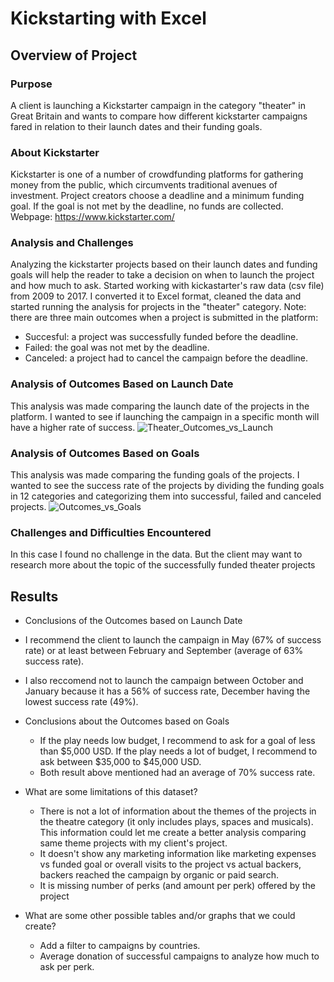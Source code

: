 # Kickstarting with Excel

## Overview of Project

### Purpose
A client is launching a Kickstarter campaign in the category "theater" in Great Britain and wants to compare how different kickstarter campaigns fared in relation to their launch dates and their funding goals.

### About Kickstarter
Kickstarter is one of a number of crowdfunding platforms for gathering money from the public, which circumvents traditional avenues of investment. Project creators choose a deadline and a minimum funding goal. If the goal is not met by the deadline, no funds are collected.
Webpage: https://www.kickstarter.com/

### Analysis and Challenges
Analyzing the kickstarter projects based on their launch dates and funding goals will help the reader to take a decision on when to launch the project and how much to ask. 
Started working with kickastarter's raw data (csv file) from 2009 to 2017. I converted it to Excel format, cleaned the data and started running the analysis for projects in the "theater" category. 
Note: there are three main outcomes when a project is submitted in the platform:
- Succesful: a project was successfully funded before the deadline.
- Failed: the goal was not met by the deadline.
- Canceled: a project had to cancel the campaign before the deadline.

### Analysis of Outcomes Based on Launch Date
This analysis was made comparing the launch date of the projects in the platform. I wanted to see if launching the campaign in a specific month will have a higher rate of success.
![Theater_Outcomes_vs_Launch](https://user-images.githubusercontent.com/25446419/109434814-a7358280-79dc-11eb-91f5-f2c92ff11f2c.png)

### Analysis of Outcomes Based on Goals
This analysis was made comparing the funding goals of the projects. I wanted to see the success rate of the projects by dividing the funding goals in 12 categories and categorizing them into successful, failed and canceled projects.
![Outcomes_vs_Goals](https://user-images.githubusercontent.com/25446419/109434771-79503e00-79dc-11eb-91f2-ca5a5c969119.png)

### Challenges and Difficulties Encountered
In this case I found no challenge in the data. But the client may want to research more about the topic of the successfully funded theater projects

## Results
-  Conclusions of the Outcomes based on Launch Date
  - I recommend the client to launch the campaign in May (67% of success rate) or at least between February and September (average of 63% success rate).
  - I also reccomend not to launch the campaign between October and January because it has a 56% of success rate, December having the lowest success rate (49%).

- Conclusions about the Outcomes based on Goals
  - If the play needs low budget, I recommend to ask for a goal of less than $5,000 USD. If the play needs a lot of budget, I recommend to ask between $35,000 to $45,000 USD.
  - Both result above mentioned had an average of 70% success rate.

- What are some limitations of this dataset?
  - There is not a lot of information about the themes of the projects in the theatre category (it only includes plays, spaces and musicals). This information could let me create a better analysis comparing same theme projects with my client's project. 
  - It doesn't show any marketing information like marketing expenses vs funded goal or overall visits to the project vs actual backers, backers reached the campaign by organic or paid search.
  - It is missing number of perks (and amount per perk) offered by the project

- What are some other possible tables and/or graphs that we could create?
  - Add a filter to campaigns by countries.
  - Average donation of successful campaigns to analyze how much to ask per perk.

